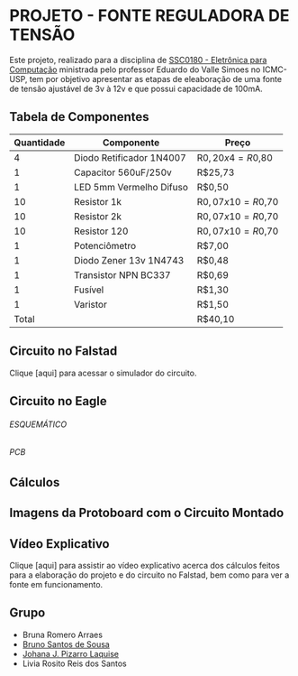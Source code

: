 # PROJETO - FONTE REGULADORA DE TENSÃO
Este projeto, realizado para a disciplina de [SSC0180 - Eletrônica para Computação](https://gitlab.com/simoesusp/disciplinas/-/tree/master/SSC0180-Eletronica-para-Computacao#passarinho-experto-a-prova-de-recupera%C3%A7%C3%A3o-ser%C3%A1-explicar-o-que-aconteceu) ministrada pelo professor Eduardo do Valle Simoes no ICMC-USP, tem por objetivo apresentar as etapas de eleaboração de uma fonte de tensão ajustável de 3v à 12v e que possui capacidade de 100mA.

## Tabela de Componentes

| Quantidade |        Componente        |         Preço        |
|------------|--------------------------|----------------------|
|      4     | Diodo Retificador 1N4007 |  R$0,20 x 4 = R$0,80 |
|      1     |    Capacitor 560uF/250v  |       R$25,73        |
|      1     |  LED 5mm Vermelho Difuso |        R$0,50        |
|     10     |       Resistor 1k        | R$0,07 x 10 = R$0,70 |
|     10     |       Resistor 2k        | R$0,07 x 10 = R$0,70 |
|     10     |       Resistor 120       | R$0,07 x 10 = R$0,70 |
|      1     |      Potenciômetro       |        R$7,00        |
|      1     |  Diodo Zener 13v 1N4743  |        R$0,48        |
|      1     |   Transistor NPN BC337   |        R$0,69        |
|      1     |          Fusível         |        R$1,30        |
|      1     |         Varistor         |        R$1,50        |
|   Total    |                          |       R$40,10        |

## Circuito no Falstad
Clique [aqui] para acessar o simulador do circuito.

## Circuito no Eagle
###### ESQUEMÁTICO
###### PCB

## Cálculos

## Imagens da Protoboard com o Circuito Montado

## Vídeo Explicativo
Clique [aqui] para assistir ao vídeo explicativo acerca dos cálculos feitos para a elaboração do projeto e do circuito no Falstad, bem como para ver a fonte em funcionamento.

## Grupo
  - Bruna Romero Arraes
  - [Bruno Santos de Sousa](https://github.com/brunox-sousa)
  - [Johana J. Pizarro Laquise](https://github.com/JohanaPizarroL)
  - Livia Rosito Reis dos Santos

